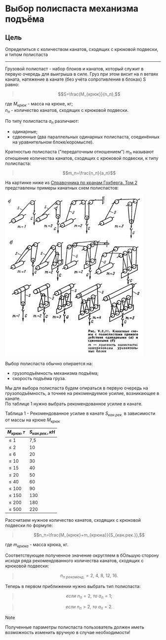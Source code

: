 # Выбор полиспаста механизма подъёма

## Цель
Определиться с количеством канатов, сходящих с крюковой подвески, и типом полиспаста
___

Грузовой полиспаст - набор блоков и канатов, который служит в первую очередь для выигрыша в силе. Груз при этом висит на n ветвях каната, натяжение в канате (без учёта сопротивления в блоках) S равно:
> $$S=\frac{M_{крюк}}{n_п},$$

где $M_{крюк}$ - масса на крюке, кг;  
$n_п$ - количество канатов, сходящих с крюковой подвески.

По типу полиспаста $a_п$ различают:
* одинарные;
* сдвоенные (два параллельных одинарных полиспаста, соединённых на уравнительном блоке/коромысле).

Кратностью полиспаста ("передаточным отношением") $m_п$ называют отношение количества канатов, сходящих с крюковой подвески, к типу полиспаста:
>$$m_п=\frac{n_п}{a_п}$$

На картинке ниже из [Cправочника по кранам Гохберга. Том 2](/references/Gokhberg.%20A%20guide%20to%20cranes.Volume%202..djvu) представлены примеры канатных схем полиспастов:

![Изображение](/docs/examples_hoisting_tackles.png)

Выбор полиспаста обычно опирается на:
* грузоподъёмность механизма подъёма;
* скорость подъёма груза.

Мы для выбора полиспаста будем опираться в первую очередь на грузоподъёмность, а точнее на рекомендуемое усилие, возникающее в канате.  
По таблице 1 нужно выбрать рекомендованное усилие в канате.

Таблица 1 - Рекомендованное усилие в канате $S_{кан.рек.}$ в зависимости от массы на крюке $M_{крюк}$

| $M_{крюк}, т$  | $S_{кан.рек.}, кН$ |
|---------------|-----------|
| $\leq1$ | 7,5 |
| $\leq2$ | 10 |
| $\leq6$ | 20 |
| $\leq10$ | 30 |
| $\leq15$ | 40 |
| $\leq20$ | 50 |
| $\leq40$ | 60 |
| $\leq100$ | 90 |
| $\leq150$ | 130 |
| $\leq200$ | 180 |
| $\leq500$ | 220 |

Рассчитаем нужное количество канатов, сходящих с крюковой подвески по формуле:
> $$n_п=\frac{M_{крюк}+m_{крюка}}{S_{кан.рек.}},$$

где $m_{крюка}$ - масса крюка, кг.

Соответствующее полученное значение округляем в бОльшую сторону исходя ряда рекомендованного количества канатов, сходящих с крюковой подвески:
> $$n_{п\ рекоменд.}=2,\ 4,\ 8,\ 12,\ 16.$$

Теперь в первом приближении нужно выбрать тип полиспаста:
> $$если\ n_п = 2,\ то\ a_п = 1;$$

> $$если\ n_п > 2,\ то\ a_п = 2.$$


> [!NOTE]
> Полученные параметры полиспаста пользователь должен иметь возможность изменить вручную в случае необходимости!
